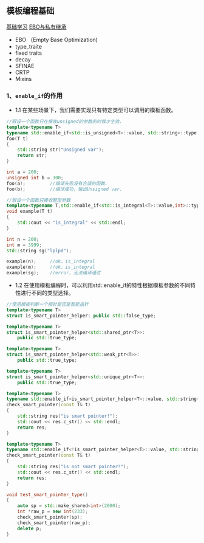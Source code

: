 ## 模板编程基础
[基础学习](https://blog.csdn.net/baidu_41388533/category_9978863.html)
[EBO与私有继承](https://www.jb51.net/article/259368.htm)
- EBO （Empty Base Optimization) 
- type_traite
- fixed traits
- decay
- SFINAE
- CRTP
- Mixins

### 1、`enable_if`的作用
- 1.1 在某些场景下，我们需要实现只有特定类型可以调用的模板函数。
```cpp
//假设一个函数只在接收unsigned的参数的时候才生效.
template<typename T>
typename std::enable_if<std::is_unsigned<T>::value, std::string>::type
foo(T t)
{
    std::string str("Unsigned var");
    return str;
}

int a = 200;
unsigned int b = 300;
foo(a);         //编译失败没有合适的函数.
foo(b);         //编译成功，输出Unsigned var.

//假设一个函数只接收整型参数
template<typename T,std::enable_if<std::is_integral<T>::value,int>::type = 0>
void example(T t)
{
    std::cout << "is_integral" << std::endl;
}

int n = 200;
int m = 3999;
std::string sg("lplpd");

example(n);     //ok，is_integral
example(m);     //ok，is_integral
example(sg);    //error，无法编译通过

```
- 1.2 在使用模板编程时，可以利用std::enable_if的特性根据模板参数的不同特性进行不同的类型选择。
```cpp
//使用模板判断一个指针是否是智能指针
template<typename T>
struct is_smart_pointer_helper: public std::false_type;

template<typename T>
struct is_smart_pointer_helper<std::shared_ptr<T>>:
    public std::true_type;

template<typename T>
struct is_smart_pointer_helper<std::weak_ptr<T>>:
    public std::true_type;

template<typename T>
struct is_smart_pointer_helper<std::unique_ptr<T>>:
    public std::true_type;

template<typename T>
typename std::enable_if<is_smart_pointer_helper<T>::value, std::string>::type
check_smart_pointer(const T& t)
{
    std::string res("is smart pointer!");
    std::cout << res.c_str() << std::endl;
    return res;
}

template<typename T>
typename std::enable_if<!is_smart_pointer_helper<T>::value, std::string>::type
check_smart_pointer(const T& t)
{
    std::string res("is not smart pointer!");
    std::cout << res.c_str() << std::endl;
    return res;    
}

void test_smart_pointer_type()
{
    auto sp = std::make_shared<int>(2000);
    int *raw_p = new int(233);
    check_smart_pointer(sp);
    check_smart_pointer(raw_p);
    delete p;
}
```

